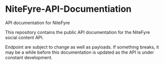 # NiteFyre-API-Documentiation
API documentation for NiteFyre

This repository contains the public API documentation for the NiteFyre social content API.

Endpoint are subject to change as well as payloads. If something breaks, it may be a while before this documentation is updated as the API is under constant development.

